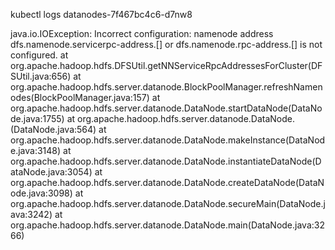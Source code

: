 kubectl logs datanodes-7f467bc4c6-d7nw8

java.io.IOException: Incorrect configuration: namenode address dfs.namenode.servicerpc-address.[] or dfs.namenode.rpc-address.[] is not configured.
at org.apache.hadoop.hdfs.DFSUtil.getNNServiceRpcAddressesForCluster(DFSUtil.java:656)
at org.apache.hadoop.hdfs.server.datanode.BlockPoolManager.refreshNamenodes(BlockPoolManager.java:157)
at org.apache.hadoop.hdfs.server.datanode.DataNode.startDataNode(DataNode.java:1755)
at org.apache.hadoop.hdfs.server.datanode.DataNode.<init>(DataNode.java:564)
at org.apache.hadoop.hdfs.server.datanode.DataNode.makeInstance(DataNode.java:3148)
at org.apache.hadoop.hdfs.server.datanode.DataNode.instantiateDataNode(DataNode.java:3054)
at org.apache.hadoop.hdfs.server.datanode.DataNode.createDataNode(DataNode.java:3098)
at org.apache.hadoop.hdfs.server.datanode.DataNode.secureMain(DataNode.java:3242)
at org.apache.hadoop.hdfs.server.datanode.DataNode.main(DataNode.java:3266)
